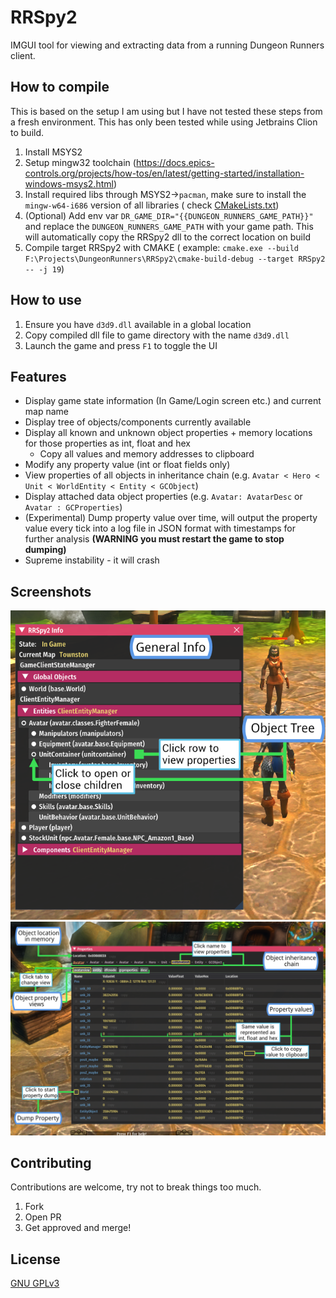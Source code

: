# RRSpy2

IMGUI tool for viewing and extracting data from a running Dungeon Runners client.

## How to compile

This is based on the setup I am using but I have not tested these steps from a fresh environment.
This has only been tested while using Jetbrains Clion to build.

1. Install MSYS2
2. Setup mingw32
   toolchain (https://docs.epics-controls.org/projects/how-tos/en/latest/getting-started/installation-windows-msys2.html)
3. Install required libs through MSYS2->`pacman`, make sure to install the `mingw-w64-i686` version of all libraries (
   check [CMakeLists.txt](CMakeLists.txt))
4. (Optional) Add env var `DR_GAME_DIR="{{DUNGEON_RUNNERS_GAME_PATH}}"` and replace the `DUNGEON_RUNNERS_GAME_PATH` with
   your game path. This will automatically copy the RRSpy2 dll to the correct location on build
5. Compile target RRSpy2 with CMAKE (
   example: `cmake.exe --build F:\Projects\DungeonRunners\RRSpy2\cmake-build-debug --target RRSpy2 -- -j 19`)

## How to use

1. Ensure you have `d3d9.dll` available in a global location
2. Copy compiled dll file to game directory with the name `d3d9.dll`
3. Launch the game and press `F1` to toggle the UI

## Features

* Display game state information (In Game/Login screen etc.) and current map name
* Display tree of objects/components currently available
* Display all known and unknown object properties + memory locations for those properties as int, float and hex
    * Copy all values and memory addresses to clipboard
* Modify any property value (int or float fields only)
* View properties of all objects in inheritance chain (e.g. `Avatar < Hero < Unit < WorldEntity < Entity < GCObject`)
* Display attached data object properties (e.g. `Avatar: AvatarDesc` or `Avatar : GCProperties`)
* (Experimental) Dump property value over time, will output the property value every tick into a log file in JSON
  format with timestamps for further analysis **(WARNING you must restart the game to stop dumping)**
* Supreme instability - it will crash

## Screenshots

![](images/infolist_overview_01.png)
![](images/properties_overview_01.png)

## Contributing

Contributions are welcome, try not to break things too much.

1. Fork
2. Open PR
3. Get approved and merge!

## License

[GNU GPLv3](https://choosealicense.com/licenses/gpl-3.0/)
